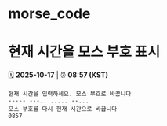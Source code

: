 # morse_code
# 현재 시간을 모스 부호 표시
<!-- MORSE_TIME_START -->
🗓️ **2025-10-17** | ⏰ **08:57 (KST)**

```
현재 시간을 입력하세요. 모스 부호로 바꿉니다
----- ---.. ..... --...
모스 부호를 다시 현재 시간으로 바꿉니다
0857
```
<!-- MORSE_TIME_END -->

